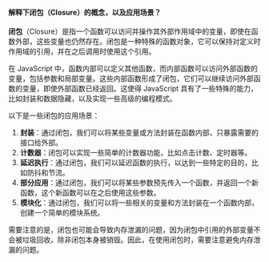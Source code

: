 <!--
 * @Author: Shu Binqi
 * @Date: 2023-03-14 19:54:21
 * @LastEditors: Shu Binqi
 * @LastEditTime: 2023-03-14 19:54:34
 * @Description: 闭包（Closure）
 * @Version: 1.0.0
 * @FilePath: \interviewQuestions\前端基础\JavaScript\闭包-Closure.md
-->

#### 解释下闭包（Closure）的概念，以及应用场景？

**闭包**（Closure）是指一个函数可以访问并操作其外部作用域中的变量，即使在函数外部，这些变量也仍然存在。闭包是一种特殊的函数对象，它可以保持对定义时作用域的引用，并在之后调用时使用这个引用。

在 JavaScript 中，函数内部可以定义其他函数，而内部函数可以访问外部函数的变量，包括参数和局部变量。这些内部函数形成了闭包，它们可以继续访问外部函数的变量，即使外部函数已经返回。这使得 JavaScript 具有了一些特殊的能力，比如封装和数据隐藏，以及实现一些高级的编程模式。

以下是一些闭包的应用场景：

1. **封装**：通过闭包，我们可以将某些变量或方法封装在函数内部，只暴露需要的接口给外部。
1. **计数器**：闭包可以实现一些简单的计数器功能，比如点击计数、定时器等。
1. **延迟执行**：通过闭包，我们可以延迟函数的执行，以达到一些特定的目的，比如防抖和节流。
1. **部分应用**：通过闭包，我们可以将某些参数预先传入一个函数，并返回一个新函数，这个新函数可以在之后使用这些参数。
1. **模块化**：通过闭包，我们可以将一些相关的变量和方法封装在一个函数内部，创建一个简单的模块系统。

需要注意的是，闭包也可能会导致内存泄漏的问题，因为闭包中引用的外部变量不会被垃圾回收，除非闭包本身被销毁。因此，在使用闭包时，需要注意避免内存泄漏的问题。
